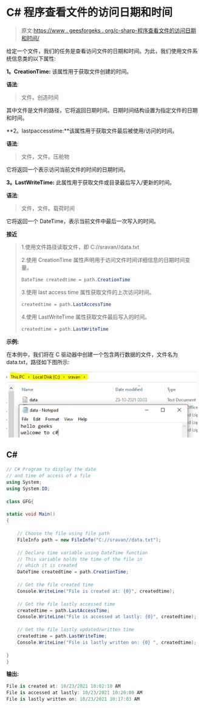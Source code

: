 # C# 程序查看文件的访问日期和时间

> 原文:[https://www . geesforgeks . org/c-sharp-程序查看文件的访问日期和时间/](https://www.geeksforgeeks.org/c-sharp-program-to-view-the-access-date-and-time-of-a-file/)

给定一个文件，我们的任务是查看访问文件的日期和时间。为此，我们使用文件系统信息类的以下属性:

**1。CreationTime:** 该属性用于获取文件创建的时间。

**语法**:

> 文件。创造时间

其中文件是文件的路径，它将返回日期时间。日期时间结构设置为指定文件的日期和时间。

**2。lastpaccesstime:**该属性用于获取文件最后被使用/访问的时间。

**语法**:

> 文件，文件。压舱物

它将返回一个表示访问当前文件的时间的日期时间。

**3。LastWriteTime:** 此属性用于获取文件或目录最后写入/更新的时间。

**语法**:

> 文件，文件。载荷时间

它将返回一个 DateTime，表示当前文件中最后一次写入的时间。

**接近**

> 1.使用文件路径读取文件，即 C://sravan//data.txt
> 
> 2.使用 CreationTime 属性声明用于访问文件时间详细信息的日期时间变量。
> 
> ```cs
> DateTime createdtime = path.CreationTime
> ```
> 
> 3.使用 last access time 属性获取文件的上次访问时间。
> 
> ```cs
> createdtime = path.LastAccessTime
> ```
> 
> 4.使用 LastWriteTime 属性获取文件最后写入的时间。
> 
> ```cs
> createdtime = path.LastWriteTime
> ```

**示例:**

在本例中，我们将在 C 驱动器中创建一个包含两行数据的文件，文件名为 data.txt，路径如下图所示:

![](img/d99eaf8045f9e61c8f7e20c52787ef77.png)

## C#

```cs
// C# Program to display the date 
// and time of access of a file 
using System;
using System.IO;

class GFG{

static void Main()
{

    // Choose the file using file path
    FileInfo path = new FileInfo("C://sravan//data.txt");

    // Declare time variable using DateTime function 
    // This variable holds the time of the file in 
    // which it is created
    DateTime createdtime = path.CreationTime;

    // Get the file created time
    Console.WriteLine("File is created at: {0}", createdtime);

    // Get the file lastly accessed time
    createdtime = path.LastAccessTime;
    Console.WriteLine("File is accessed at lastly: {0}", createdtime);

    // Get the file lastly updated/written time
    createdtime = path.LastWriteTime;
    Console.WriteLine("File is lastly written on: {0} ", createdtime);

}
}
```

**输出:**

```cs
File is created at: 10/23/2021 10:02:10 AM
File is accessed at lastly: 10/23/2021 10:20:00 AM
File is lastly written on: 10/23/2021 10:17:03 AM
```